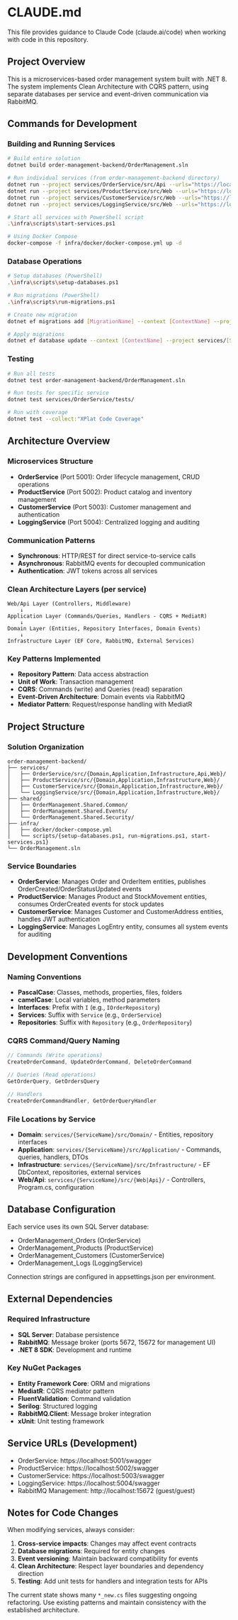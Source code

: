 # CLAUDE.md

This file provides guidance to Claude Code (claude.ai/code) when working with code in this repository.

## Project Overview

This is a microservices-based order management system built with .NET 8. The system implements Clean Architecture with CQRS pattern, using separate databases per service and event-driven communication via RabbitMQ.

## Commands for Development

### Building and Running Services

```bash
# Build entire solution
dotnet build order-management-backend/OrderManagement.sln

# Run individual services (from order-management-backend directory)
dotnet run --project services/OrderService/src/Api --urls="https://localhost:5001"
dotnet run --project services/ProductService/src/Web --urls="https://localhost:5002"
dotnet run --project services/CustomerService/src/Web --urls="https://localhost:5003"
dotnet run --project services/LoggingService/src/Web --urls="https://localhost:5004"

# Start all services with PowerShell script
.\infra\scripts\start-services.ps1

# Using Docker Compose
docker-compose -f infra/docker/docker-compose.yml up -d
```

### Database Operations

```bash
# Setup databases (PowerShell)
.\infra\scripts\setup-databases.ps1

# Run migrations (PowerShell)
.\infra\scripts\run-migrations.ps1

# Create new migration
dotnet ef migrations add [MigrationName] --context [ContextName] --project services/[ServiceName]/src/Infrastructure

# Apply migrations
dotnet ef database update --context [ContextName] --project services/[ServiceName]/src/Infrastructure
```

### Testing

```bash
# Run all tests
dotnet test order-management-backend/OrderManagement.sln

# Run tests for specific service
dotnet test services/OrderService/tests/

# Run with coverage
dotnet test --collect:"XPlat Code Coverage"
```

## Architecture Overview

### Microservices Structure
- **OrderService** (Port 5001): Order lifecycle management, CRUD operations
- **ProductService** (Port 5002): Product catalog and inventory management
- **CustomerService** (Port 5003): Customer management and authentication
- **LoggingService** (Port 5004): Centralized logging and auditing

### Communication Patterns
- **Synchronous**: HTTP/REST for direct service-to-service calls
- **Asynchronous**: RabbitMQ events for decoupled communication
- **Authentication**: JWT tokens across all services

### Clean Architecture Layers (per service)
```
Web/Api Layer (Controllers, Middleware)
    ↓
Application Layer (Commands/Queries, Handlers - CQRS + MediatR)
    ↓
Domain Layer (Entities, Repository Interfaces, Domain Events)
    ↓
Infrastructure Layer (EF Core, RabbitMQ, External Services)
```

### Key Patterns Implemented
- **Repository Pattern**: Data access abstraction
- **Unit of Work**: Transaction management  
- **CQRS**: Commands (write) and Queries (read) separation
- **Event-Driven Architecture**: Domain events via RabbitMQ
- **Mediator Pattern**: Request/response handling with MediatR

## Project Structure

### Solution Organization
```
order-management-backend/
├── services/
│   ├── OrderService/src/{Domain,Application,Infrastructure,Api,Web}/
│   ├── ProductService/src/{Domain,Application,Infrastructure,Web}/
│   ├── CustomerService/src/{Domain,Application,Infrastructure,Web}/
│   └── LoggingService/src/{Domain,Application,Infrastructure,Web}/
├── shared/
│   ├── OrderManagement.Shared.Common/
│   ├── OrderManagement.Shared.Events/
│   └── OrderManagement.Shared.Security/
├── infra/
│   ├── docker/docker-compose.yml
│   └── scripts/{setup-databases.ps1, run-migrations.ps1, start-services.ps1}
└── OrderManagement.sln
```

### Service Boundaries
- **OrderService**: Manages Order and OrderItem entities, publishes OrderCreated/OrderStatusUpdated events
- **ProductService**: Manages Product and StockMovement entities, consumes OrderCreated events for stock updates
- **CustomerService**: Manages Customer and CustomerAddress entities, handles JWT authentication
- **LoggingService**: Manages LogEntry entity, consumes all system events for auditing

## Development Conventions

### Naming Conventions
- **PascalCase**: Classes, methods, properties, files, folders
- **camelCase**: Local variables, method parameters
- **Interfaces**: Prefix with `I` (e.g., `IOrderRepository`)
- **Services**: Suffix with `Service` (e.g., `OrderService`)
- **Repositories**: Suffix with `Repository` (e.g., `OrderRepository`)

### CQRS Command/Query Naming
```csharp
// Commands (Write operations)
CreateOrderCommand, UpdateOrderCommand, DeleteOrderCommand

// Queries (Read operations)  
GetOrderQuery, GetOrdersQuery

// Handlers
CreateOrderCommandHandler, GetOrderQueryHandler
```

### File Locations by Service
- **Domain**: `services/{ServiceName}/src/Domain/` - Entities, repository interfaces
- **Application**: `services/{ServiceName}/src/Application/` - Commands, queries, handlers, DTOs
- **Infrastructure**: `services/{ServiceName}/src/Infrastructure/` - EF DbContext, repositories, external services
- **Web/Api**: `services/{ServiceName}/src/{Web|Api}/` - Controllers, Program.cs, configuration

## Database Configuration

Each service uses its own SQL Server database:
- OrderManagement_Orders (OrderService)
- OrderManagement_Products (ProductService)  
- OrderManagement_Customers (CustomerService)
- OrderManagement_Logs (LoggingService)

Connection strings are configured in appsettings.json per environment.

## External Dependencies

### Required Infrastructure
- **SQL Server**: Database persistence
- **RabbitMQ**: Message broker (ports 5672, 15672 for management UI)
- **.NET 8 SDK**: Development and runtime

### Key NuGet Packages
- **Entity Framework Core**: ORM and migrations
- **MediatR**: CQRS mediator pattern
- **FluentValidation**: Command validation
- **Serilog**: Structured logging
- **RabbitMQ.Client**: Message broker integration
- **xUnit**: Unit testing framework

## Service URLs (Development)
- OrderService: https://localhost:5001/swagger
- ProductService: https://localhost:5002/swagger  
- CustomerService: https://localhost:5003/swagger
- LoggingService: https://localhost:5004/swagger
- RabbitMQ Management: http://localhost:15672 (guest/guest)

## Notes for Code Changes

When modifying services, always consider:
1. **Cross-service impacts**: Changes may affect event contracts
2. **Database migrations**: Required for entity changes
3. **Event versioning**: Maintain backward compatibility for events
4. **Clean Architecture**: Respect layer boundaries and dependency direction
5. **Testing**: Add unit tests for handlers and integration tests for APIs

The current state shows many `*_new.cs` files suggesting ongoing refactoring. Use existing patterns and maintain consistency with the established architecture.